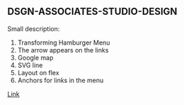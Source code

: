 ## DSGN-ASSOCIATES-STUDIO-DESIGN

Small description:

1.	Transforming Hamburger Menu
2.	The arrow appears on the links
3.	Google map
4.	SVG line
5.  Layout on flex
6.  Anchors for links in the menu


[Link](https://ultimo2905.github.io/DSGN-ASSOCIATES-STUDIO-DESIGN/)
